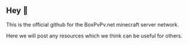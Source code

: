 ## Hey 👋

This is the official github for the BoxPvPv.net minecraft server network.

Here we will post any resources which we think can be useful for others.

